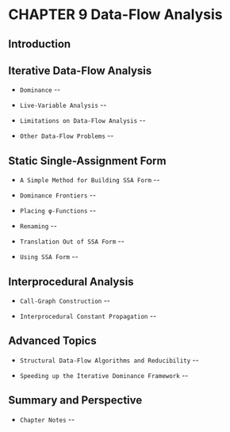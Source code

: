 # CHAPTER 9 Data-Flow Analysis 

## Introduction

## Iterative Data-Flow Analysis

- `Dominance` --

- `Live-Variable Analysis` --

- `Limitations on Data-Flow Analysis` --

- `Other Data-Flow Problems` --

## Static Single-Assignment Form

- `A Simple Method for Building SSA Form` --

- `Dominance Frontiers` --

- `Placing φ-Functions` --

- `Renaming` --

- `Translation Out of SSA Form` --

- `Using SSA Form` --

## Interprocedural Analysis

- `Call-Graph Construction` --

- `Interprocedural Constant Propagation` --

## Advanced Topics

- `Structural Data-Flow Algorithms and Reducibility` --

- `Speeding up the Iterative Dominance Framework` --

## Summary and Perspective

- `Chapter Notes` --


